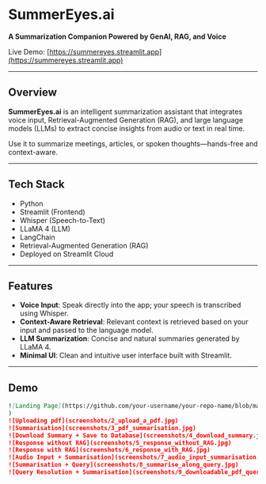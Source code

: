 # SummerEyes.ai

**A Summarization Companion Powered by GenAI, RAG, and Voice**

Live Demo: [https://summereyes.streamlit.app](https://summereyes.streamlit.app)

---

## Overview

**SummerEyes.ai** is an intelligent summarization assistant that integrates voice input, Retrieval-Augmented Generation (RAG), and large language models (LLMs) to extract concise insights from audio or text in real time.

Use it to summarize meetings, articles, or spoken thoughts—hands-free and context-aware.

---

## Tech Stack

- Python
- Streamlit (Frontend)
- Whisper (Speech-to-Text)
- LLaMA 4 (LLM)
- LangChain
- Retrieval-Augmented Generation (RAG)
- Deployed on Streamlit Cloud

---

## Features

- **Voice Input**: Speak directly into the app; your speech is transcribed using Whisper.
- **Context-Aware Retrieval**: Relevant context is retrieved based on your input and passed to the language model.
- **LLM Summarization**: Concise and natural summaries generated by LLaMA 4.
- **Minimal UI**: Clean and intuitive user interface built with Streamlit.

---

## Demo

```markdown
![Landing Page](https://github.com/your-username/your-repo-name/blob/main/screenshots/1_main_interface.jpg
)
![Uploading pdf](screenshots/2_upload_a_pdf.jpg)
![Summarisation](screenshots/3_pdf_summarisation.jpg)
![Download Summary + Save to Database](screenshots/4_download_summary.jpg)
![Response without RAG](screenshots/5_response_without_RAG.jpg)
![Response with RAG](screenshots/6_response_with_RAG.jpg)
![Audio Input + Summarisation](screenshots/7_audio_input_summarisation.jpg)
![Summarisation + Query](screenshots/8_summarise_along_query.jpg)
![Query Resolution + Summarisation](screenshots/9_downloadable_pdf_query_ressolution.jpg)

